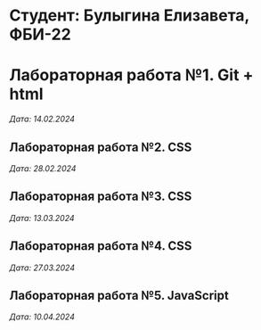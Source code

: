 # Студент: Булыгина Елизавета, ФБИ-22

# Лабораторная работа №1. Git + html

*Дата: 14.02.2024* 

## Лабораторная работа №2. CSS

*Дата: 28.02.2024*

## Лабораторная работа №3. CSS

*Дата: 13.03.2024*

## Лабораторная работа №4. CSS

*Дата: 27.03.2024*

## Лабораторная работа №5. JavaScript

*Дата: 10.04.2024*